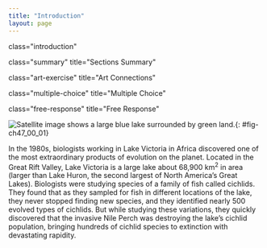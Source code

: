 ```yaml
---
title: "Introduction"
layout: page
---
```



<cnx-pi data-type="cnx.flag.introduction"> class="introduction" </cnx-pi>

<cnx-pi data-type="cnx.eoc">class="summary" title="Sections Summary"</cnx-pi>

<cnx-pi data-type="cnx.eoc">class="art-exercise" title="Art Connections"</cnx-pi>

<cnx-pi data-type="cnx.eoc">class="multiple-choice" title="Multiple Choice"</cnx-pi>

<cnx-pi data-type="cnx.eoc">class="free-response" title="Free Response"</cnx-pi>

 ![ Satellite image shows a large blue lake surrounded by green land.](../resources/Figure_47_00_01.jpg "Lake Victoria in Africa, shown in this satellite image, was the site of one of the most extraordinary evolutionary findings on the planet, as well as a casualty of devastating biodiversity loss. (credit: modification of work by Rishabh Tatiraju, using NASA World Wind software)"){: #fig-ch47_00_01}

In the 1980s, biologists working in Lake Victoria in Africa discovered one of the most extraordinary products of evolution on the planet. Located in the Great Rift Valley, Lake Victoria is a large lake about 68,900 km<sup>2</sup> in area (larger than Lake Huron, the second largest of North America’s Great Lakes). Biologists were studying species of a family of fish called cichlids. They found that as they sampled for fish in different locations of the lake, they never stopped finding new species, and they identified nearly 500 evolved types of cichlids. But while studying these variations, they quickly discovered that the invasive Nile Perch was destroying the lake’s cichlid population, bringing hundreds of cichlid species to extinction with devastating rapidity.

